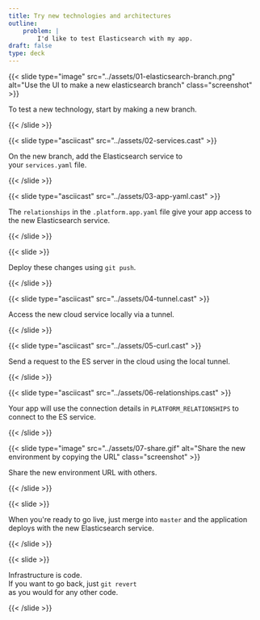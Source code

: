 ```yaml
---
title: Try new technologies and architectures
outline:
    problem: |
        I'd like to test Elasticsearch with my app.
draft: false
type: deck
---
```


{{< slide type="image" src="../assets/01-elasticsearch-branch.png" alt="Use the UI to make a new elasticsearch branch" class="screenshot" >}}

<p>To test a new technology, start by making a new branch.</p>

{{< /slide >}}

{{< slide type="asciicast" src="../assets/02-services.cast" >}}
<p>On the new branch, add the Elasticsearch service to<br />your <code>services.yaml</code> file.</p>
{{< /slide >}}

{{< slide type="asciicast" src="../assets/03-app-yaml.cast" >}}
<p>The <code>relationships</code> in the <code>.platform.app.yaml</code> file give your app access to the new Elasticsearch service.</p>
{{< /slide >}}

{{< slide >}}
<p>Deploy these changes using <code>git push</code>.</p>
{{< /slide >}}

{{< slide type="asciicast" src="../assets/04-tunnel.cast" >}}
<p>Access the new cloud service locally via a tunnel.</p>
{{< /slide >}}

{{< slide type="asciicast" src="../assets/05-curl.cast" >}}
<p>Send a request to the ES server in the cloud using the local tunnel.</p>
{{< /slide >}}

{{< slide type="asciicast" src="../assets/06-relationships.cast" >}}
<p>Your app will use the connection details in <code>PLATFORM_RELATIONSHIPS</code> to connect to the ES service.</p>
{{< /slide >}}

{{< slide type="image" src="../assets/07-share.gif" alt="Share the new environment by copying the URL" class="screenshot" >}}
<p>Share the new environment URL with others.</p>
{{< /slide >}}

{{< slide >}}
  <p>When you're ready to go live, just merge into <code>master</code> and the application deploys with the new Elasticsearch service.</p>
{{< /slide >}}

{{< slide >}}
<p>Infrastructure is code.  <br />If you want to go back, just <code>git revert</code><br />as you would for any other code.</p>
{{< /slide >}}
